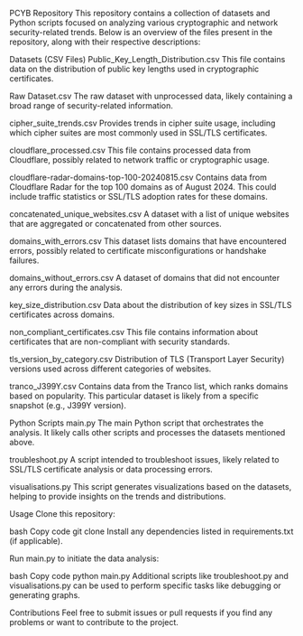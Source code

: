 PCYB Repository
This repository contains a collection of datasets and Python scripts focused on analyzing various cryptographic and network security-related trends. Below is an overview of the files present in the repository, along with their respective descriptions:

Datasets (CSV Files)
Public_Key_Length_Distribution.csv
This file contains data on the distribution of public key lengths used in cryptographic certificates.

Raw Dataset.csv
The raw dataset with unprocessed data, likely containing a broad range of security-related information.

cipher_suite_trends.csv
Provides trends in cipher suite usage, including which cipher suites are most commonly used in SSL/TLS certificates.

cloudflare_processed.csv
This file contains processed data from Cloudflare, possibly related to network traffic or cryptographic usage.

cloudflare-radar-domains-top-100-20240815.csv
Contains data from Cloudflare Radar for the top 100 domains as of August 2024. This could include traffic statistics or SSL/TLS adoption rates for these domains.

concatenated_unique_websites.csv
A dataset with a list of unique websites that are aggregated or concatenated from other sources.

domains_with_errors.csv
This dataset lists domains that have encountered errors, possibly related to certificate misconfigurations or handshake failures.

domains_without_errors.csv
A dataset of domains that did not encounter any errors during the analysis.

key_size_distribution.csv
Data about the distribution of key sizes in SSL/TLS certificates across domains.

non_compliant_certificates.csv
This file contains information about certificates that are non-compliant with security standards.

tls_version_by_category.csv
Distribution of TLS (Transport Layer Security) versions used across different categories of websites.

tranco_J399Y.csv
Contains data from the Tranco list, which ranks domains based on popularity. This particular dataset is likely from a specific snapshot (e.g., J399Y version).

Python Scripts
main.py
The main Python script that orchestrates the analysis. It likely calls other scripts and processes the datasets mentioned above.

troubleshoot.py
A script intended to troubleshoot issues, likely related to SSL/TLS certificate analysis or data processing errors.

visualisations.py
This script generates visualizations based on the datasets, helping to provide insights on the trends and distributions.

Usage
Clone this repository:

bash
Copy code
git clone <repo-url>
Install any dependencies listed in requirements.txt (if applicable).

Run main.py to initiate the data analysis:

bash
Copy code
python main.py
Additional scripts like troubleshoot.py and visualisations.py can be used to perform specific tasks like debugging or generating graphs.

Contributions
Feel free to submit issues or pull requests if you find any problems or want to contribute to the project.

